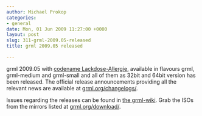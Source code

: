```yaml
---
author: Michael Prokop
categories:
- general
date: Mon, 01 Jun 2009 11:27:00 +0000
layout: post
slug: 311-grml-2009.05-released
title: grml 2009.05 released

---
```

grml 2009\.05 with [codename Lackdose\-Allergie](https://grml.org/faq/#releasename), available in flavours grml, grml\-medium and grml\-small and all of them as 32bit and 64bit version has been released. The official release announcements providing all the relevant news are available at [grml.org/changelogs/](https://grml.org/changelogs/).

Issues regarding the releases can be found in [the grml\-wiki](http://wiki.grml.org/). Grab the ISOs from the mirrors listed at [grml.org/download/](https://grml.org/download/).
